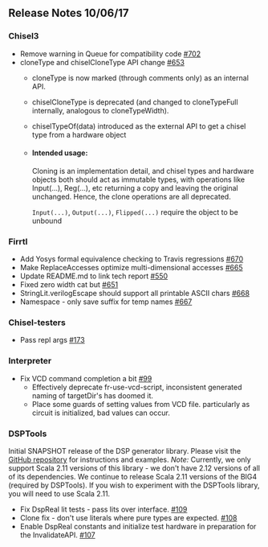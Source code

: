 ## Release Notes 10/06/17

### Chisel3

- Remove warning in Queue for compatibility code [#702](https://github.com/freechipsproject/chisel3/pull/702)
- cloneType and chiselCloneType API change [#653](https://github.com/freechipsproject/chisel3/pull/653)
  - cloneType is now marked (through comments only) as an internal API.
  - chiselCloneType is deprecated (and changed to cloneTypeFull internally, analogous to cloneTypeWidth).
  - chiselTypeOf(data) introduced as the external API to get a chisel type from a hardware object
  - #### Intended usage:
       Cloning is an implementation detail, and chisel types and hardware objects both should act as immutable types,
       with operations like Input(...), Reg(...), etc returning a copy and leaving the original unchanged.
       Hence, the clone operations are all deprecated.
       
       `Input(...)`, `Output(...)`, `Flipped(...)` require the object to be unbound

### Firrtl

- Add Yosys formal equivalence checking to Travis regressions [#670](https://github.com/freechipsproject/firrtl/pull/670)
- Make ReplaceAccesses optimize multi-dimensional accesses [#665](https://github.com/freechipsproject/firrtl/pull/665)
- Update README.md to link tech report [#550](https://github.com/freechipsproject/firrtl/pull/550)
- Fixed zero width cat but [#651](https://github.com/freechipsproject/firrtl/pull/651)
- StringLit.verilogEscape should support all printable ASCII chars [#668](https://github.com/freechipsproject/firrtl/pull/668)
- Namespace - only save suffix for temp names [#667](https://github.com/freechipsproject/firrtl/pull/667)

### Chisel-testers

- Pass repl args [#173](https://github.com/freechipsproject/chisel-testers/pull/173)

### Interpreter

- Fix VCD command completion a bit [#99](https://github.com/freechipsproject/firrtl-interpreter/pull/99)
  - Effectively deprecate fr-use-vcd-script, inconsistent generated naming of targetDir's has doomed it.
  - Place some guards of setting values from VCD file.  particularly as circuit is initialized, bad values can occur.

### DSPTools

Initial SNAPSHOT release of the DSP generator library.
Please visit the [GitHub repository](https://github.com/ucb-bar/dsptools) for instructions and examples.
*Note:* Currently, we only support Scala 2.11 versions of this library - we don't have 2.12 versions of all of its dependencies.
We continue to release Scala 2.11 versions of the BIG4 (required by DSPTools).
If you wish to experiment with the DSPTools library, you will need to use Scala 2.11.
- Fix DspReal lit tests - pass lits over interface. [#109](https://github.com/ucb-bar/dsptools/pull/109)
- Clone fix - don't use literals where pure types are expected. [#108](https://github.com/ucb-bar/dsptools/pull/108)
- Enable DspReal constants and initialize test hardware in preparation for the InvalidateAPI. [#107](https://github.com/ucb-bar/dsptools/pull/107)
